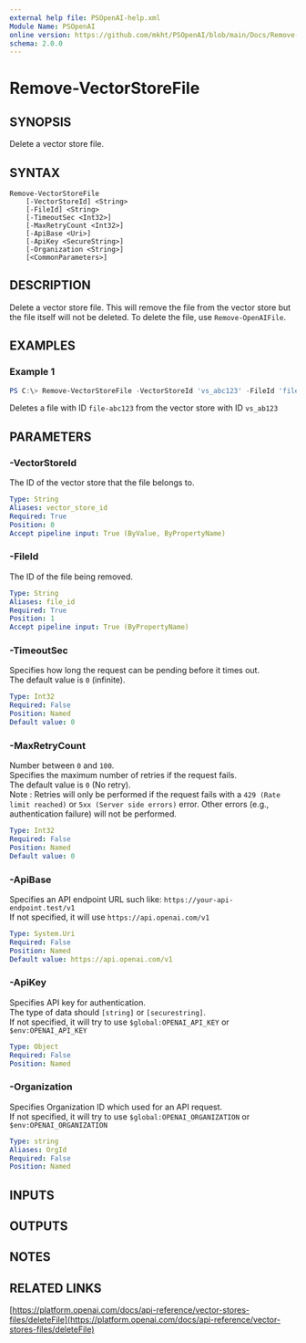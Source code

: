```yaml
---
external help file: PSOpenAI-help.xml
Module Name: PSOpenAI
online version: https://github.com/mkht/PSOpenAI/blob/main/Docs/Remove-VectorStoreFile.md
schema: 2.0.0
---
```


# Remove-VectorStoreFile

## SYNOPSIS
Delete a vector store file.
## SYNTAX

```
Remove-VectorStoreFile
    [-VectorStoreId] <String>
    [-FileId] <String>
    [-TimeoutSec <Int32>]
    [-MaxRetryCount <Int32>]
    [-ApiBase <Uri>]
    [-ApiKey <SecureString>]
    [-Organization <String>]
    [<CommonParameters>]
```

## DESCRIPTION
Delete a vector store file. This will remove the file from the vector store but the file itself will not be deleted. To delete the file, use `Remove-OpenAIFile`.

## EXAMPLES

### Example 1
```powershell
PS C:\> Remove-VectorStoreFile -VectorStoreId 'vs_abc123' -FileId 'file-abc123'
```

Deletes a file with ID `file-abc123` from the vector store with ID `vs_ab123`

## PARAMETERS

### -VectorStoreId
The ID of the vector store that the file belongs to.

```yaml
Type: String
Aliases: vector_store_id
Required: True
Position: 0
Accept pipeline input: True (ByValue, ByPropertyName)
```

### -FileId
The ID of the file being removed.

```yaml
Type: String
Aliases: file_id
Required: True
Position: 1
Accept pipeline input: True (ByPropertyName)
```

### -TimeoutSec
Specifies how long the request can be pending before it times out.  
The default value is `0` (infinite).

```yaml
Type: Int32
Required: False
Position: Named
Default value: 0
```

### -MaxRetryCount
Number between `0` and `100`.  
Specifies the maximum number of retries if the request fails.  
The default value is `0` (No retry).  
Note : Retries will only be performed if the request fails with a `429 (Rate limit reached)` or `5xx (Server side errors)` error. Other errors (e.g., authentication failure) will not be performed.  

```yaml
Type: Int32
Required: False
Position: Named
Default value: 0
```

### -ApiBase
Specifies an API endpoint URL such like: `https://your-api-endpoint.test/v1`  
If not specified, it will use `https://api.openai.com/v1`

```yaml
Type: System.Uri
Required: False
Position: Named
Default value: https://api.openai.com/v1
```

### -ApiKey
Specifies API key for authentication.  
The type of data should `[string]` or `[securestring]`.  
If not specified, it will try to use `$global:OPENAI_API_KEY` or `$env:OPENAI_API_KEY`

```yaml
Type: Object
Required: False
Position: Named
```

### -Organization
Specifies Organization ID which used for an API request.  
If not specified, it will try to use `$global:OPENAI_ORGANIZATION` or `$env:OPENAI_ORGANIZATION`

```yaml
Type: string
Aliases: OrgId
Required: False
Position: Named
```

## INPUTS

## OUTPUTS

## NOTES

## RELATED LINKS

[https://platform.openai.com/docs/api-reference/vector-stores-files/deleteFile](https://platform.openai.com/docs/api-reference/vector-stores-files/deleteFile)
